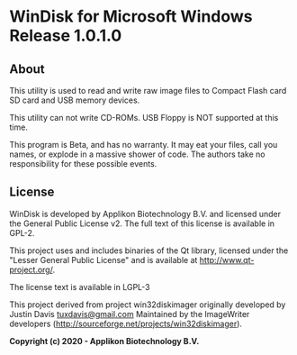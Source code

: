 WinDisk for Microsoft Windows Release 1.0.1.0
=============================================

## About
This utility is used to read and write raw image files to Compact Flash card
SD card and USB memory devices.

This utility can not write CD-ROMs. USB Floppy is NOT supported at this time.

This program is Beta, and has no warranty. It may eat your files,
call you names, or explode in a massive shower of code. The authors take
no responsibility for these possible events.

## License
WinDisk is developed by Applikon Biotechnology B.V. and licensed under the General Public
License v2. The full text of this license is available in GPL-2.

This project uses and includes binaries of the Qt library, licensed under the 
"Lesser General Public License" and is available at 
http://www.qt-project.org/.

The license text is available in LGPL-3

This project derived from project win32diskimager originally developed by Justin Davis <tuxdavis@gmail.com>
Maintained by the ImageWriter developers (http://sourceforge.net/projects/win32diskimager).

**Copyright (c) 2020 - Applikon Biotechnology B.V.**